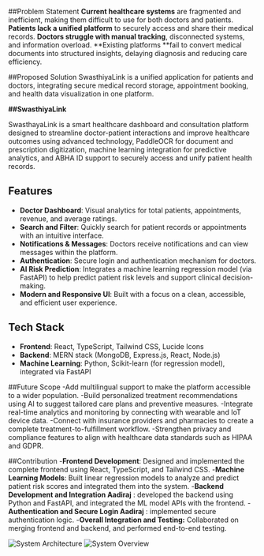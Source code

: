 ##Problem Statement
**Current healthcare systems** are fragmented and inefficient, making them difficult to use for both doctors and patients.
**Patients lack a unified platform** to securely access and share their medical records.
**Doctors struggle with manual tracking**, disconnected systems, and information overload.
**Existing platforms **fail to convert medical documents into structured insights, delaying diagnosis and reducing care efficiency.


##Proposed Solution
SwasthiyaLink is a unified application for patients and doctors, integrating secure medical record storage, appointment booking, and health data visualization in one platform.


**##SwasthiyaLink**

SwasthayaLink is a smart healthcare dashboard and consultation platform designed to streamline doctor-patient interactions and improve healthcare outcomes using advanced technology, PaddleOCR for document and prescription digitization, machine learning integration for predictive analytics, and ABHA ID support to securely access and unify patient health records.

## Features

- **Doctor Dashboard**: Visual analytics for total patients, appointments, revenue, and average ratings.
- **Search and Filter**: Quickly search for patient records or appointments with an intuitive interface.
- **Notifications & Messages**: Doctors receive notifications and can view messages within the platform.
- **Authentication**: Secure login and authentication mechanism for doctors.
- **AI Risk Prediction**: Integrates a machine learning regression model (via FastAPI) to help predict patient risk levels and support clinical    decision-making.
- **Modern and Responsive UI**: Built with a focus on a clean, accessible, and efficient user experience.

## Tech Stack

- **Frontend**: React, TypeScript, Tailwind CSS, Lucide Icons
- **Backend**: MERN stack (MongoDB, Express.js, React, Node.js)
- **Machine Learning**: Python, Scikit-learn (for regression model), integrated via FastAPI

##Future Scope
-Add multilingual support to make the platform accessible to a wider population.
-Build personalized treatment recommendations using AI to suggest tailored care plans and preventive measures.
-Integrate real-time analytics and monitoring by connecting with wearable and IoT device data.
-Connect with insurance providers and pharmacies to create a complete treatment-to-fulfillment workflow.
-Strengthen privacy and compliance features to align with healthcare data standards such as HIPAA and GDPR.

##Contribution
-**Frontend Development**: Designed and implemented the complete frontend using React, TypeScript, and Tailwind CSS.
-**Machine Learning Models**: Built linear regression models to analyze and predict patient risk scores and integrated them into the system.
-**Backend Development and Integration Aadiraj** : developed the backend using Python and FastAPI, and integrated the ML model APIs with the         frontend.
-**Authentication and Secure Login Aadiraj** : implemented secure authentication logic.
-**Overall Integration and Testing:** Collaborated on merging frontend and backend, and performed end-to-end testing.

![System Architecture](https://github.com/user-attachments/assets/46e12f8d-59ba-4fdd-af62-825e1dad30fe)
![System Overview](https://github.com/user-attachments/assets/a04ace8d-dd11-45d3-bbdd-b8b79d5f80a4)








